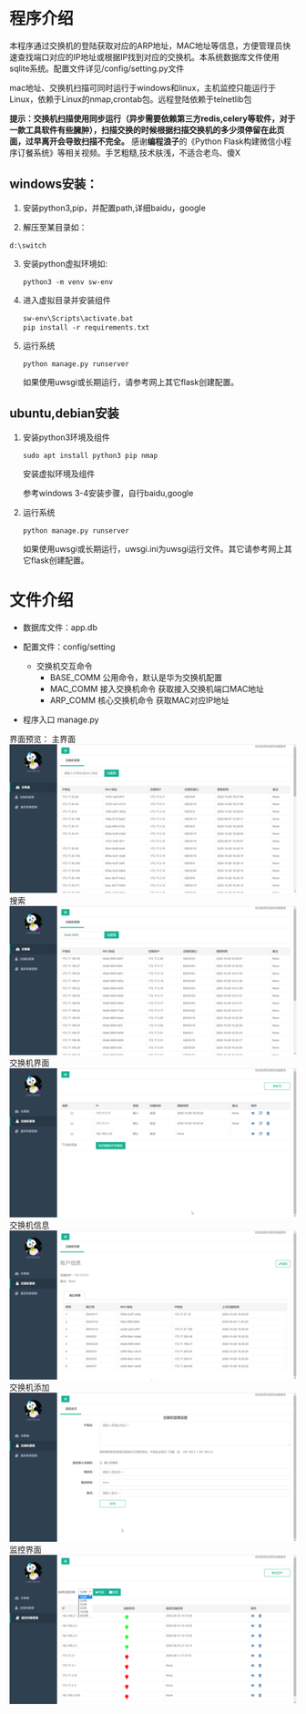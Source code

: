 # 程序介绍
​	本程序通过交换机的登陆获取对应的ARP地址，MAC地址等信息，方便管理员快速查找端口对应的IP地址或根据IP找到对应的交换机。本系统数据库文件使用sqlite系统。配置文件详见/config/setting.py文件

​	mac地址、交换机扫描可同时运行于windows和linux，主机监控只能运行于Linux，依赖于Linux的nmap,crontab包。远程登陆依赖于telnetlib包

 **​        提示：交换机扫描使用同步运行（异步需要依赖第三方redis,celery等软件，对于一款工具软件有些臃肿），扫描交换的时候根据扫描交换机的多少须停留在此页面，过早离开会导致扫描不完全。** 
    感谢**编程浪子**的《Python Flask构建微信小程序订餐系统》等相关视频。手艺粗糙,技术肤浅，不适合老鸟、傻X
## windows安装：

1. 安装python3,pip，并配置path,详细baidu，google

2.  解压至某目录如：

   ```
   d:\switch
   ```

   

3. 安装python虚拟环境如:

   ```
   python3 -m venv sw-env
   ```

   

4. 进入虚拟目录并安装组件

   ```
   sw-env\Scripts\activate.bat
   pip install -r requirements.txt
   ```

   

5. 运行系统
    
    ```
    python manage.py runserver
    ```
    
    如果使用uwsgi或长期运行，请参考网上其它flask创建配置。
    

## ubuntu,debian安装

1. 安装python3环境及组件

   ```
   sudo apt install python3 pip nmap 
   ```

   安装虚拟环境及组件

   参考windows 3-4安装步骤，自行baidu,google   

3. 运行系统

   ```
   python manage.py runserver
   
   ```
   
   如果使用uwsgi或长期运行，uwsgi.ini为uwsgi运行文件。其它请参考网上其它flask创建配置。    


# 文件介绍

- 数据库文件：app.db 

- 配置文件：config/setting
  - 交换机交互命令
    - BASE_COMM 公用命令，默认是华为交换机配置
    - MAC_COMM 接入交换机命令 获取接入交换机端口MAC地址
    - ARP_COMM  核心交换机命令  获取MAC对应IP地址

- 程序入口 manage.py

界面预览：
主界面
![avatar](readme/index.png)
搜索
![avatar](readme/index-mac.png)
交换机界面
![avatar](readme/sw-index.png)
交换机信息
![avatar](readme/sw-info.png)
交换机添加
![avatar](readme/sw-add.png)
监控界面
![avatar](readme/mon-index.png)